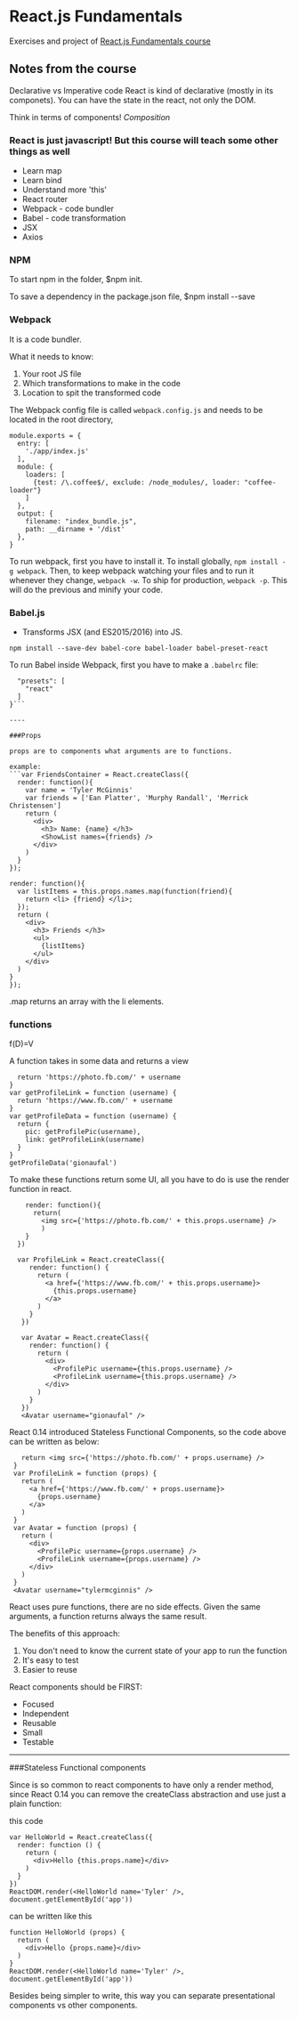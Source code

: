 # React.js Fundamentals
Exercises and project of [React.js Fundamentals course](http://courses.reactjsprogram.com/courses/reactjsfundamentals)


## Notes from the course

Declarative vs Imperative code
React is kind of declarative (mostly in its componets). You can have the state in the react, not only the DOM.

Think in terms of components! *Composition*

### React is just javascript! But this course will teach some other things as well
- Learn map
- Learn bind
- Understand more 'this'
- React router
- Webpack - code bundler
- Babel - code transformation
- JSX
- Axios


### NPM
To start npm in the folder, $npm init.

To save a dependency in the package.json file, $npm install <module> --save

### Webpack
It is a code bundler.

What it needs to know:
  1. Your root JS file
  2. Which transformations to make in the code
  3. Location to spit the transformed code

The Webpack config file is called `webpack.config.js` and needs to be located in the root directory,

```// In webpack.config.js - example with a coffeeScript loader
module.exports = {
  entry: [
    './app/index.js'
  ],
  module: {
    loaders: [
      {test: /\.coffee$/, exclude: /node_modules/, loader: "coffee-loader"}
    ]
  },
  output: {
    filename: "index_bundle.js",
    path: __dirname + '/dist'
  },
}
```

To run webpack, first you have to install it. To install globally, `npm install -g webpack`. Then, to keep webpack watching your files and to run it whenever they change, `webpack -w`. To ship for production, `webpack -p`. This will do the previous and minify your code.

### Babel.js
* Transforms JSX (and ES2015/2016) into JS.

`npm install --save-dev babel-core babel-loader babel-preset-react`

To run Babel inside Webpack, first you have to make a `.babelrc` file:

```{
  "presets": [
    "react"
  ]
}```

----

###Props

props are to components what arguments are to functions.

example:
```var FriendsContainer = React.createClass({
  render: function(){
    var name = 'Tyler McGinnis'
    var friends = ['Ean Platter', 'Murphy Randall', 'Merrick Christensen']
    return (
      <div>
        <h3> Name: {name} </h3>
        <ShowList names={friends} />
      </div>
    )
  }
});

render: function(){
  var listItems = this.props.names.map(function(friend){
    return <li> {friend} </li>;
  });
  return (
    <div>
      <h3> Friends </h3>
      <ul>
        {listItems}
      </ul>
    </div>
  )
}
});

```

.map returns an array with the li elements.

### functions

f(D)=V

A function takes in some data and returns a view

```var getProfilePic = function (username) {
  return 'https://photo.fb.com/' + username
}
var getProfileLink = function (username) {
  return 'https://www.fb.com/' + username
}
var getProfileData = function (username) {
  return {
    pic: getProfilePic(username),
    link: getProfileLink(username)
  }
}
getProfileData('gionaufal')
```

To make these functions return some UI, all you have to do is use the render function in react.

```var ProfilePic = react.createClass({
    render: function(){
      return(
        <img src={'https://photo.fb.com/' + this.props.username} />
        )
    }
  })

  var ProfileLink = React.createClass({
     render: function() {
       return (
         <a href={'https://www.fb.com/' + this.props.username}>
           {this.props.username}
         </a>
       )
     }
   })

   var Avatar = React.createClass({
     render: function() {
       return (
         <div>
           <ProfilePic username={this.props.username} />
           <ProfileLink username={this.props.username} />
         </div>
       )
     }
   })
   <Avatar username="gionaufal" />
   ```

React 0.14 introduced Stateless Functional Components, so the code above can be written as below:

``` var ProfilePic = function (props) {
   return <img src={'https://photo.fb.com/' + props.username} />
 }
 var ProfileLink = function (props) {
   return (
     <a href={'https://www.fb.com/' + props.username}>
       {props.username}
     </a>
   )
 }
 var Avatar = function (props) {
   return (
     <div>
       <ProfilePic username={props.username} />
       <ProfileLink username={props.username} />
     </div>
   )
 }
 <Avatar username="tylermcginnis" />
 ```


React uses pure functions, there are no side effects. Given the same arguments, a function returns always the same result.

The benefits of this approach:
1. You don't need to know the current state of your app to run the function
1. It's easy to test
1. Easier to reuse

React components should be FIRST:
- Focused
- Independent
- Reusable
- Small
- Testable

----

###Stateless Functional components

Since is so common to react components to have only a render method, since React 0.14 you can remove the createClass abstraction and use just a plain function:

this code

```
var HelloWorld = React.createClass({
  render: function () {
    return (
      <div>Hello {this.props.name}</div>
    )
  }
})
ReactDOM.render(<HelloWorld name='Tyler' />, document.getElementById('app'))
```

can be written like this
```
function HelloWorld (props) {
  return (
    <div>Hello {props.name}</div>
  )
}
ReactDOM.render(<HelloWorld name='Tyler' />, document.getElementById('app'))
```
Besides being simpler to write, this way you can separate presentational components vs other components.
